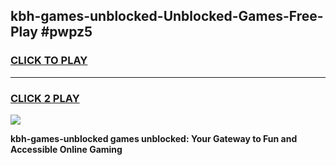 
## kbh-games-unblocked-Unblocked-Games-Free-Play #pwpz5
<h3>
<a href="https://us.freeplayer.one?title=kbh-games-unblocked&ref=9M">CLICK TO PLAY</a></h3>
<hr>

<h3>
<a href="https://us.freeplayer.one?title=kbh-games-unblocked&ref=9M">CLICK 2 PLAY</a>
  
</h3>

<a href="https://us.freeplayer.one?title=kbh-games-unblocked&ref=9M"><img src="https://clearcache.store/games.png"></a>


**kbh-games-unblocked games unblocked: Your Gateway to Fun and Accessible Online Gaming**
